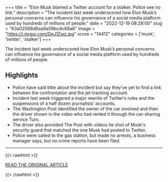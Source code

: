 +++
title = "Elon Musk blamed a Twitter account for a stalker. Police see no link."
description = "The incident last week underscored how Elon Musk’s personal concerns can influence his governance of a social media platform used by hundreds of millions of people."
date = "2022-12-19 08:28:00"
slug = "63a02068d6aa9a09bc4c68a8"
image = "https://i.imgur.com/DeJ1Zwz.jpg"
score = "14412"
categories = ['musk', 'twitter', 'stalker']
+++

The incident last week underscored how Elon Musk’s personal concerns can influence his governance of a social media platform used by hundreds of millions of people.

## Highlights

- Police have said little about the incident but say they’ve yet to find a link between the confrontation and the jet-tracking account.
- Incident last week triggered a major rewrite of Twitter’s rules and the suspensions of a half dozen journalists’ accounts.
- The Washington Post identified the owner of the car involved and then the driver shown in the video who had rented it through the car-sharing service Turo.
- The driver also provided The Post with videos he shot of Musk's security guard that matched the one Musk had posted to Twitter.
- Police were called to the gas station, but made no arrests, a business manager says, but no crime reports have been filed.

---

{{< rawhtml >}}
  <p class="article-category">
    <a target="_blank" href="https://www.washingtonpost.com/technology/2022/12/18/details-of-musk-stalking-incident/">READ THE ORIGINAL ARTICLE</a>
  </p>
{{< /rawhtml >}}
